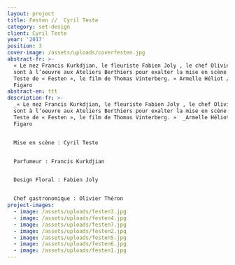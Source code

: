 ```yaml
---
layout: project
title: Festen //  Cyril Teste
category: set-design
client: Cyril Teste
year: '2017'
position: 3
cover-image: /assets/uploads/coverfesten.jpg
abstract-fr: >-
  « Le nez Francis Kurkdjian, le fleuriste Fabien Joly , le chef Olivier Théron
  sont à l’oeuvre aux Ateliers Berthiers pour exalter la mise en scène de Cyril
  Teste de « Festen », le film de Thomas Vinterberg. » Armelle Héliot // Le
  Figaro
abstract-en: ttt
description-fr: >-
  _« Le nez Francis Kurkdjian, le fleuriste Fabien Joly , le chef Olivier Théron
  sont à l’oeuvre aux Ateliers Berthiers pour exalter la mise en scène de Cyril
  Teste de « Festen », le film de Thomas Vinterberg. »  _Armelle Héliot pour Le
  Figaro


  Mise en scène : Cyril Teste


  Parfumeur : Francis Kurkdjian


  Design Floral : Fabien Joly


  Chef gastronomique : Olivier Théron
project-images:
  - image: /assets/uploads/festen3.jpg
  - image: /assets/uploads/festen4.jpg
  - image: /assets/uploads/festen7.jpg
  - image: /assets/uploads/festen2.jpg
  - image: /assets/uploads/festen5.jpg
  - image: /assets/uploads/festen6.jpg
  - image: /assets/uploads/festen1.jpg
---
```


